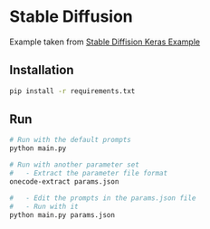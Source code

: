 # Stable Diffusion

Example taken from [Stable Diffision Keras Example](https://keras.io/examples/generative/random_walks_with_stable_diffusion/)

## Installation

```bash
pip install -r requirements.txt
```

## Run

```bash
# Run with the default prompts
python main.py

# Run with another parameter set
#   - Extract the parameter file format
onecode-extract params.json

#   - Edit the prompts in the params.json file
#   - Run with it
python main.py params.json
```
